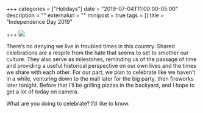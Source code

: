 +++
categories = ["Holidays"]
date = "2019-07-04T11:00:00-05:00"
description = ""
externalurl = ""
minipost = true
tags = []
title = "Independence Day 2019"

+++
![](https://res.cloudinary.com/tobyblog/image/upload/v1562256320/img/09474C58-625F-4B47-88CF-4798FDAEB69B.jpg)

There’s no denying we live in troubled times in this country. Shared celebrations are a respite from the hate that seems to set to smother our culture. They also serve as milestones, reminding us of the passage of time and providing a useful historical perspective on our own lives and the times we share with each other. For our part, we plan to celebrate like we haven’t in a while, venturing down to the mall later for the big party, then fireworks later tonight. Before that I’ll be grilling pizzas in the backyard, and I hope to get a lot of today on camera. 

What are you doing to celebrate? I’d like to know.
<!--more-->
